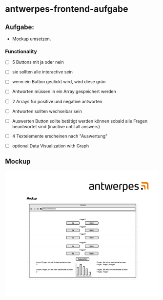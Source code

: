 # antwerpes-frontend-aufgabe

## Aufgabe: 

 - Mockup umsetzen.
 ### Functionality 
  - [ ] 5 Buttons mit ja oder nein 
  - [ ] sie sollten alle interactive sein 
  - [ ] wenn ein Button geclickt wird, wird diese grün
  - [ ] Antworten müssen in ein Array gespeichert werden
  - [ ] 2 Arrays für positive und negative antworten
  - [ ] Antworten sollten wechselbar sein
  - [ ] Auswerten Button sollte betätigt werden können sobald alle Fragen beantwortet sind (inactive until all answers)
  - [ ] 4 Textelemente erscheinen nach "Auswertung"
  - [ ] optional Data Visualization with Graph
    

## Mockup

![](https://github.com/cd-Roid/antwerpes-frontend-aufgabe/blob/main/antwerpes-mockup.PNG?raw=true)
